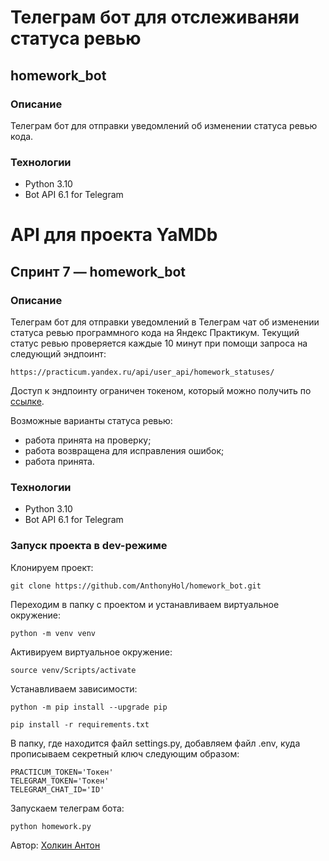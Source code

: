 # Телеграм бот для отслеживаняи статуса ревью
## homework_bot

### Описание
Телеграм бот для отправки уведомлений об изменении статуса ревью кода.

### Технологии
- Python 3.10
- Bot API 6.1 for Telegram


# API для проекта YaMDb
## Спринт 7 — homework_bot

### Описание
Телеграм бот для отправки уведомлений в Телеграм чат об изменении статуса ревью программного кода на Яндекс Практикум.
Текущий статус ревью проверяется каждые 10 минут при помощи запроса на следующий эндпоинт: 
```
https://practicum.yandex.ru/api/user_api/homework_statuses/
```
Доступ к эндпоинту ограничен токеном, который можно получить по [ссылке](https://oauth.yandex.ru/authorizeresponse_type=token&client_id=1d0b9dd4d652455a9eb710d450ff456a "ссылке").

Возможные варианты статуса ревью:
- работа принята на проверку;
- работа возвращена для исправления ошибок;
- работа принята.

### Технологии
- Python 3.10
- Bot API 6.1 for Telegram

### Запуск проекта в dev-режиме
Клонируем проект:
```
git clone https://github.com/AnthonyHol/homework_bot.git
```

Переходим в папку с проектом и устанавливаем виртуальное окружение:

```
python -m venv venv
```

Активируем виртуальное окружение:
```
source venv/Scripts/activate
```

Устанавливаем зависимости:
```
python -m pip install --upgrade pip
```
```
pip install -r requirements.txt
```

В папку, где находится файл settings.py, добавляем файл .env, куда прописываем секретный ключ следующим образом:
```
PRACTICUM_TOKEN='Токен'
TELEGRAM_TOKEN='Токен'
TELEGRAM_CHAT_ID='ID'
```

Запускаем телеграм бота:
```
python homework.py
```

Автор: [Холкин Антон](https://github.com/AnthonyHol/ "Холкин Антон")
